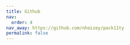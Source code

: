 ```yaml
---
title: Github
nav:
  order: 4
nav_away: https://github.com/nhoizey/pack11ty
permalink: false
---
```

